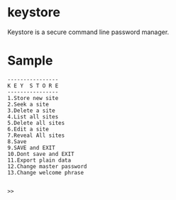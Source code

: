 # keystore
Keystore is a secure command line password manager.

# Sample
```
----------------
K E Y  S T O R E
----------------
1.Store new site
2.Seek a site
3.Delete a site
4.List all sites
5.Delete all sites
6.Edit a site
7.Reveal All sites
8.Save
9.SAVE and EXIT
10.Dont save and EXIT
11.Export plain data
12.Change master password
13.Change welcome phrase


>>
```
